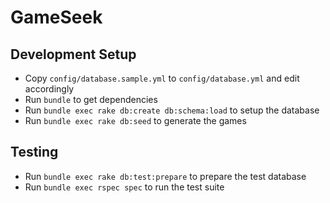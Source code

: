 # GameSeek

## Development Setup

* Copy `config/database.sample.yml` to `config/database.yml` and edit accordingly
* Run `bundle` to get dependencies
* Run `bundle exec rake db:create db:schema:load` to setup the database
* Run `bundle exec rake db:seed` to generate the games

## Testing

* Run `bundle exec rake db:test:prepare` to prepare the test database
* Run `bundle exec rspec spec` to run the test suite